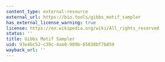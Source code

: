 ```yaml
---
content_type: external-resource
external_url: https://bio.tools/gibbs_motif_sampler
has_external_license_warning: true
license: https://en.wikipedia.org/wiki/All_rights_reserved
status: ''
title: Gibbs Motif Sampler
uid: 93e4bc52-c39c-4aa0-909b-65030bf7b859
wayback_url: ''
---
```

